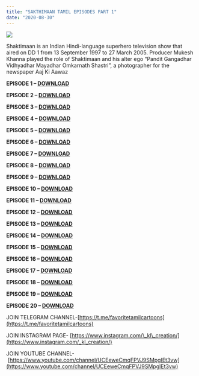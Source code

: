```yaml
---
title: "SAKTHIMAAN TAMIL EPISODES PART 1"
date: "2020-08-30"
---
```


[![](https://1.bp.blogspot.com/-ep21ne_682E/Xz0d8SFL5zI/AAAAAAAAASA/u1wZrg16NsEd3Q-RgjLdBgSZ0g6f_TkFQCLcBGAsYHQ/s640/shakti_new__5517764_835x547-m.jpg)](https://1.bp.blogspot.com/-ep21ne_682E/Xz0d8SFL5zI/AAAAAAAAASA/u1wZrg16NsEd3Q-RgjLdBgSZ0g6f_TkFQCLcBGAsYHQ/s835/shakti_new__5517764_835x547-m.jpg)

Shaktimaan is an Indian Hindi-language superhero television show that aired on DD 1 from 13 September 1997 to 27 March 2005. Producer Mukesh Khanna played the role of Shaktimaan and his alter ego “Pandit Gangadhar Vidhyadhar Mayadhar Omkarnath Shastri”, a photographer for the newspaper Aaj Ki Aawaz

  

**EPISODE 1 – [DOWNLOAD](https://mega.nz/file/L9ETDQ4R#o8mGyJslwyp6YQu1GqoczrOIiHBG6tEq2M7x9NoV3fY)**

**EPISODE 2 – [DOWNLOAD](https://mega.nz/file/PwNHVQQD#gQTle6rP-poe0w2qV4tntv8sZRTSk0mf0JxE4cnMs90)**

**EPISODE 3 – [DOWNLOAD](https://mega.nz/file/61FBkSRR#iVOw_8oPhensWRAN3FEtyoQDiIP6jrecKXeSDEzzI-o)**

**EPISODE 4 – [DOWNLOAD](https://mega.nz/file/Osclgazb#8zRhBSFksAlqphyTcNML_NSP9rLw7_EZtsGfK9jQV1E)**

**EPISODE 5 – [DOWNLOAD](https://mega.nz/file/X58ARAYa#1Fa2GpBCSIYteDs-bswdJRDeTKqX7hRq2Q_ee9cdnR4)**

**EPISODE 6 – [DOWNLOAD](https://mega.nz/file/KoF3yQTa#EMPlbazGssvKoKDQWcPfSvrwBS2yeeMqvm52F8Qk2DE)**

**EPISODE 7 – [DOWNLOAD](https://mega.nz/file/P9d1EQCB#mys00Jl6pwBhi0DT3hWt11-xqyhbW4PIgS0zNuHdyBw)**

**EPISODE 8 – [DOWNLOAD](https://mega.nz/file/qtFXgYpD#eqCe36idvDrrX1tyeqTSl1CU3kpdLc7NOMM7HpK_jK4)**

**EPISODE 9 – [DOWNLOAD](https://mega.nz/file/f9VVmIJZ#Ta-OFCu3jbUviFPFHtraNEwbVMal5hXhAVnDNDJ1Zzs)**

**EPISODE 10 – [DOWNLOAD](https://mega.nz/file/ixdxmS4Q#wV_U1CpD96b7Gt3lcMqt8165uFni0nGkxwihl1Ekcik)**

**EPISODE 11 – [DOWNLOAD](https://mega.nz/file/OoUH2IwA#bToCgGie5YF5qCu0gHEE1UjcBp2V-vlyRRe0E3N4vmE)**

**EPISODE 12 – [DOWNLOAD](https://mega.nz/file/rgdFwIKb#_kBwHbCFBVHqvWTvhsWqDNzE3i8UOhMikCX179o1qQw)**

**EPISODE 13 – [DOWNLOAD](https://mega.nz/file/vwdnyY4C#dh2G9M2qxx1rIjcuHec88NUcx7yz3GjGL-IA8JgaPsw)**

**EPISODE 14 – [DOWNLOAD](https://mega.nz/file/akUVjQ5T#5G6YURH0g3lksAcyVD-_KsuiSN2QMyzgvqzpQXIJS7g)**

**EPISODE 15 – [DOWNLOAD](https://mega.nz/file/CodxxagY#nAPspciSay2r1wJ_qmEwzblyYVdtVWr5VO3f11x5YNw)**

**EPISODE 16 – [DOWNLOAD](https://mega.nz/file/f8MDVKjK#q_XdUE3-VMV10bYooxLMioH7bzxyaKYi1ZvG9y6e0yc)**

**EPISODE 17 – [DOWNLOAD](https://mega.nz/file/6kEHgCSC#R9QkO_2Jfn04zfeGbENkFjefDyWPmL40p8rQPtePmP0)**

**EPISODE 18 – [DOWNLOAD](https://mega.nz/file/CtcVDaSZ#Tq69KSS8Asd4Dna86P9ZJ2CFzIjEgmtS-oVO9avDlO4)**

**EPISODE 19 – [DOWNLOAD](https://mega.nz/file/yhc3mIxB#JwoeUk7JRgtlvuh9isY8HNws5E1lLa0Xl43g0478owg)**

**EPISODE 20 – [DOWNLOAD](https://mega.nz/file/v0FzSYYI#UYVyg2uL8aTYWKqWG5UeFn4uyRJNfQ6K2ixBhxICkfk)**

JOIN TELEGRAM CHANNEL-[https://t.me/favoritetamilcartoons](https://t.me/favoritetamilcartoons)

JOIN INSTAGRAM PAGE- [https://www.instagram.com/\_kl\_creation/](https://www.instagram.com/_kl_creation/)

JOIN YOUTUBE CHANNEL- [https://www.youtube.com/channel/UCEeweCmqFPVJ9SMpgIEt3vw](https://www.youtube.com/channel/UCEeweCmqFPVJ9SMpgIEt3vw)
